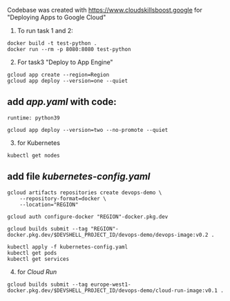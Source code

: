 Codebase was created with https://www.cloudskillsboost.google for "Deploying Apps to Google Cloud"

1. To run task 1 and 2:
```
docker build -t test-python .
docker run --rm -p 8080:8080 test-python
```
2. For task3 "Deploy to App Engine"
```
gcloud app create --region=Region
gcloud app deploy --version=one --quiet
```
## add *app.yaml* with code: 
```
runtime: python39
```

```
gcloud app deploy --version=two --no-promote --quiet
```
3. for Kubernetes
```
kubectl get nodes
```
## add file *kubernetes-config.yaml*
```
gcloud artifacts repositories create devops-demo \
    --repository-format=docker \
    --location="REGION"

gcloud auth configure-docker "REGION"-docker.pkg.dev

gcloud builds submit --tag "REGION"-docker.pkg.dev/$DEVSHELL_PROJECT_ID/devops-demo/devops-image:v0.2 .

kubectl apply -f kubernetes-config.yaml
kubectl get pods
kubectl get services
```
4. for *Cloud Run*
```
gcloud builds submit --tag europe-west1-docker.pkg.dev/$DEVSHELL_PROJECT_ID/devops-demo/cloud-run-image:v0.1 .
```